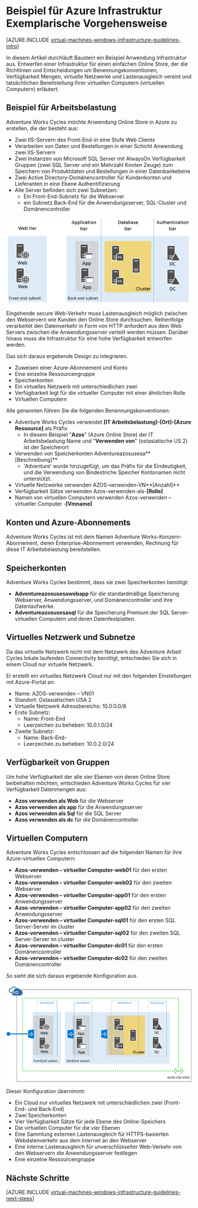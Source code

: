 <properties
    pageTitle="Beispiel für Infrastruktur Exemplarische Vorgehensweise | Microsoft Azure"
    description="Lernen Sie die Key Entwurf und Implementierung von Richtlinien für die Bereitstellung von eine Beispiel-Infrastruktur in Azure aus."
    documentationCenter=""
    services="virtual-machines-windows"
    authors="iainfoulds"
    manager="timlt"
    editor=""
    tags="azure-resource-manager"/>

<tags
    ms.service="virtual-machines-windows"
    ms.workload="infrastructure-services"
    ms.tgt_pltfrm="vm-windows"
    ms.devlang="na"
    ms.topic="article"
    ms.date="09/08/2016"
    ms.author="iainfou"/>

# <a name="example-azure-infrastructure-walkthrough"></a>Beispiel für Azure Infrastruktur Exemplarische Vorgehensweise

[AZURE.INCLUDE [virtual-machines-windows-infrastructure-guidelines-intro](../../includes/virtual-machines-windows-infrastructure-guidelines-intro.md)] 

In diesem Artikel durchläuft Baustein ein Beispiel Anwendung Infrastruktur aus. Entwerfen einer Infrastruktur für einen einfachen Online Store, der die Richtlinien und Entscheidungen um Benennungskonventionen, Verfügbarkeit Mengen, virtuelle Netzwerke und Lastenausgleich vereint und tatsächlichen Bereitstellung Ihrer virtuellen Computern (virtuellen Computern) erläutert.


## <a name="example-workload"></a>Beispiel für Arbeitsbelastung

Adventure Works Cycles möchte Anwendung Online Store in Azure zu erstellen, die der besteht aus:

- Zwei IIS-Servern des Front-End-in eine Stufe Web Clients
- Verarbeiten von Daten und Bestellungen in einer Schicht Anwendung zwei IIS-Servern
- Zwei Instanzen von Microsoft SQL Server mit AlwaysOn Verfügbarkeit Gruppen (zwei SQL Server und ein Mehrzahl Knoten Zeuge) zum Speichern von Produktdaten und Bestellungen in einer Datenbankebene
- Zwei Active Directory-Domänencontroller für Kundenkonten und Lieferanten in eine Ebene Authentifizierung
- Alle Server befinden sich zwei Subnetzen:
    - Ein Front-End-Subnetz für die Webserver 
    - ein Subnetz Back-End für die Anwendungsserver, SQL-Cluster und Domänencontroller

![Diagramm der verschiedenen Ebenen für die Anwendungsinfrastruktur](./media/virtual-machines-common-infrastructure-service-guidelines/example-tiers.png)

Eingehende secure Web-Verkehr muss Lastenausgleich möglich zwischen den Webservern wie Kunden den Online Store durchsuchen. Reihenfolge verarbeitet den Datenverkehr in Form von HTTP anfordert aus dem Web Servers zwischen die Anwendungsserver verteilt werden müssen. Darüber hinaus muss die Infrastruktur für eine hohe Verfügbarkeit entworfen werden.

Das sich daraus ergebende Design zu integrieren.

- Zuweisen einer Azure-Abonnement und Konto
- Eine einzelne Ressourcengruppe
- Speicherkonten
- Ein virtuelles Netzwerk mit unterschiedlichen zwei
- Verfügbarkeit legt für die virtueller Computer mit einer ähnlichen Rolle
- Virtuellen Computern

Alle genannten führen Sie die folgenden Benennungskonventionen:

- Adventure Works Cycles verwendet **[IT Arbeitsbelastung]-[Ort]-[Azure Ressource]** als Präfix
    - In diesem Beispiel "**Azos**" (Azure Online Store) der IT Arbeitsbelastung Name und "**Verwenden von**" (ostasiatische US 2) ist der Speicherort
- Verwenden von Speicherkonten Adventureazosusesa**[Beschreibung]**
    - 'Adventure' wurde hinzugefügt, um das Präfix für die Eindeutigkeit, und die Verwendung von Bindestriche Speicher Kontonamen nicht unterstützt.
- Virtuelle Netzwerke verwenden AZOS-verwenden-VN**[Anzahl]**
- Verfügbarkeit Sätze verwenden Azos-verwenden-als-**[Rolle]**
- Namen von virtuellen Computern verwenden Azos-verwenden – virtueller Computer -**[Vmname]**


## <a name="azure-subscriptions-and-accounts"></a>Konten und Azure-Abonnements

Adventure Works Cycles ist mit dem Namen Adventure Works-Konzern-Abonnement, deren Enterprise-Abonnement verwenden, Rechnung für diese IT Arbeitsbelastung bereitstellen.


## <a name="storage-accounts"></a>Speicherkonten

Adventure Works Cycles bestimmt, dass sie zwei Speicherkonten benötigt:

- **Adventureazosusesawebapp** für die standardmäßige Speicherung Webserver, Anwendungsserver, und Domänencontroller und ihre Datenlaufwerke.
- **Adventureazosusesasql** für die Speicherung Premium der SQL Server-virtuellen Computern und deren Datenfestplatten.


## <a name="virtual-network-and-subnets"></a>Virtuelles Netzwerk und Subnetze

Da das virtuelle Netzwerk nicht mit dem Netzwerk des Adventure Arbeit Cycles lokale laufenden Connectivity benötigt, entschieden Sie sich in einem Cloud nur virtuelle Netzwerk.

Er erstellt ein virtuelles Netzwerk Cloud nur mit den folgenden Einstellungen mit Azure-Portal an:

- Name: AZOS-verwenden – VN01
- Standort: Ostasiatischen USA 2
- Virtuelle Netzwerk Adressbereichs: 10.0.0.0/8
- Erste Subnetz:
    - Name: Front-End
    - Leerzeichen zu beheben: 10.0.1.0/24
- Zweite Subnetz:
    - Name: Back-End-
    - Leerzeichen zu beheben: 10.0.2.0/24


## <a name="availability-sets"></a>Verfügbarkeit von Gruppen

Um hohe Verfügbarkeit der alle vier Ebenen von deren Online Store beibehalten möchten, entschieden Adventure Works Cycles für vier Verfügbarkeit Datenmengen aus:

- **Azos verwenden als Web** für die Webserver
- **Azos verwenden als app** für die Anwendungsserver
- **Azos verwenden als Sql** für die SQL Server
- **Azos verwenden als dc** für die Domänencontroller


## <a name="virtual-machines"></a>Virtuellen Computern

Adventure Works Cycles entschlossen auf die folgenden Namen für ihre Azure-virtuellen Computern:

- **Azos-verwenden – virtueller Computer-web01** für den ersten Webserver
- **Azos-verwenden – virtueller Computer-web02** für den zweiten Webserver
- **Azos-verwenden – virtueller Computer-app01** für den ersten Anwendungsserver
- **Azos-verwenden – virtueller Computer-app02** für den zweiten Anwendungsserver
- **Azos-verwenden – virtueller Computer-sql01** für den ersten SQL Server-Server im cluster
- **Azos-verwenden – virtueller Computer-sql02** für den zweiten SQL Server-Server im cluster
- **Azos-verwenden – virtueller Computer-dc01** für den ersten Domänencontroller
- **Azos-verwenden – virtueller Computer-dc02** für den zweiten Domänencontroller

So sieht die sich daraus ergebende Konfiguration aus.

![Endgültige Anwendungsinfrastruktur in Azure bereitgestellt](./media/virtual-machines-common-infrastructure-service-guidelines/example-config.png)

Dieser Konfiguration übernimmt:

- Ein Cloud nur virtuelles Netzwerk mit unterschiedlichen zwei (Front-End- und Back-End)
- Zwei Speicherkonten
- Vier Verfügbarkeit Sätze für jede Ebene des Online-Speichers
- Die virtuellen Computer für die vier Ebenen
- Eine Sammlung externen Lastenausgleich für HTTPS-basierten Webdatenverkehr aus dem Internet an den Webserver
- Eine interne Lastenausgleich für unverschlüsselter Web-Verkehr von den Webservern die Anwendungsserver festlegen
- Eine einzelne Ressourcengruppe


## <a name="next-steps"></a>Nächste Schritte

[AZURE.INCLUDE [virtual-machines-windows-infrastructure-guidelines-next-steps](../../includes/virtual-machines-windows-infrastructure-guidelines-next-steps.md)] 